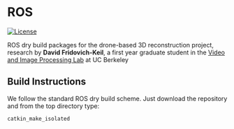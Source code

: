 # ROS
[![License](https://img.shields.io/badge/license-BSD-blue.svg)](LICENSE)

ROS dry build packages for the drone-based 3D reconstruction project, research by **David Fridovich-Keil**, a first year graduate student in the [Video and Image Processing Lab](http://www-video.eecs.berkeley.edu) at UC Berkeley

## Build Instructions
We follow the standard ROS dry build scheme. Just download the repository and from the top directory type:

```bash
catkin_make_isolated
```
